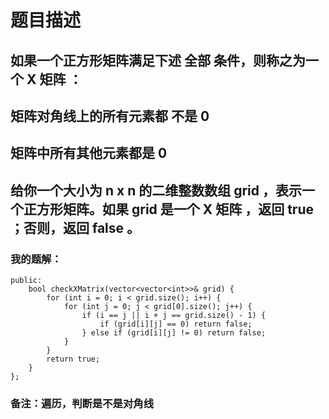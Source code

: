 # 题目描述
## 如果一个正方形矩阵满足下述 全部 条件，则称之为一个 X 矩阵 ：
## 矩阵对角线上的所有元素都 不是 0
## 矩阵中所有其他元素都是 0
## 给你一个大小为 n x n 的二维整数数组 grid ，表示一个正方形矩阵。如果 grid 是一个 X 矩阵 ，返回 true ；否则，返回 false 。
### 我的题解：
```class Solution {
public:
    bool checkXMatrix(vector<vector<int>>& grid) {
        for (int i = 0; i < grid.size(); i++) {
            for (int j = 0; j < grid[0].size(); j++) {
                if (i == j || i + j == grid.size() - 1) {
                    if (grid[i][j] == 0) return false;
                } else if (grid[i][j] != 0) return false;
            }
        }
        return true;       
    }
};
```
### **备注**：遍历，判断是不是对角线